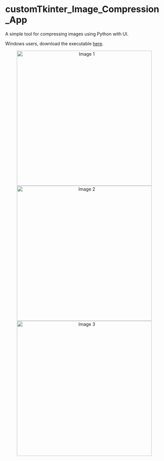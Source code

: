 # customTkinter_Image_Compression_App
A simple tool for compressing images using Python with UI.

Windows users, download the executable [here](https://drive.google.com/file/d/1rd-_l5bX7-be3jn-mE7UvVVc3wFbeVfC/view?usp=sharing).


<div align="center">
  <img src="https://github.com/magician232/customTkinter_Image_Compression_App/assets/108206097/8a8f678d-7619-4b3a-9ee2-156d101b1cee" alt="Image 1" width="430">
  <img src="https://github.com/magician232/customTkinter_Image_Compression_App/assets/108206097/b5eeadd4-7d30-444a-bd3f-8fa7cd5b0f2b" alt="Image 2" width="430">
  <img src="https://github.com/magician232/customTkinter_Image_Compression_App/assets/108206097/d75d6f8b-0b27-4341-b73e-8a54cd5b011d" alt="Image 3" width="430">
</div>





